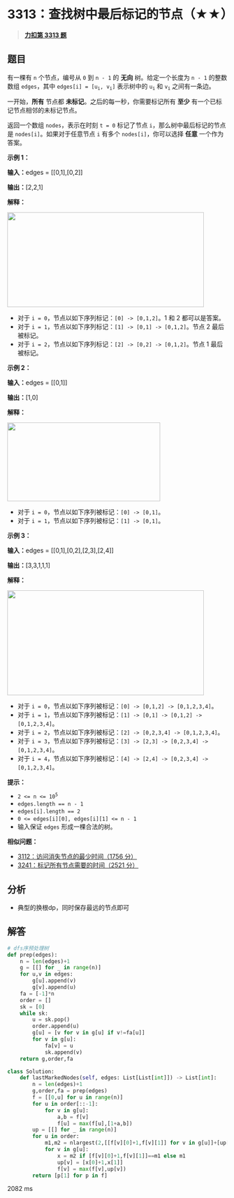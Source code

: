 # 3313：查找树中最后标记的节点（★★）


> <u>**[力扣第 3313 题](https://leetcode.cn/problems/find-the-last-marked-nodes-in-tree/)**</u>

## 题目

<p>有一棵有 <code>n</code> 个节点，编号从 <code>0</code> 到 <code>n - 1</code> 的 <strong>无向</strong> 树。给定一个长度为 <code>n - 1</code> 的整数数组 <code>edges</code>，其中 <code>edges[i] = [u<sub>i</sub>, v<sub>i</sub>]</code> 表示树中的 <code>u<sub>i</sub></code> 和 <code>v<sub>i</sub></code> 之间有一条边。</p>

<p>一开始，<strong>所有</strong> 节点都 <b>未标记</b>。之后的每一秒，你需要标记所有 <strong>至少</strong> 有一个已标记节点相邻的未标记节点。</p>

<p>返回一个数组 <code>nodes</code>，表示在时刻 <code>t = 0</code> 标记了节点 <code>i</code>，那么树中最后标记的节点是 <code>nodes[i]</code>。如果对于任意节点 <code>i</code> 有多个 <code>nodes[i]</code>，你可以选择 <strong>任意</strong> 一个作为答案。</p>



<p><strong class="example">示例 1：</strong></p>

<div class="example-block">
<p><span class="example-io"><b>输入：</b>edges = [[0,1],[0,2]]</span></p>

<p><b>输出：</b>[2,2,1]</p>

<p><strong>解释：</strong></p>

<p><img alt="" src="https://assets.leetcode.com/uploads/2024/06/01/screenshot-2024-06-02-122236.png" style="width: 450px; height: 217px;" /></p>

<ul>
<li>对于 <code>i = 0</code>，节点以如下序列标记：<code>[0] -&gt; [0,1,2]</code>。1 和 2 都可以是答案。</li>
<li>对于 <code>i = 1</code>，节点以如下序列标记：<code>[1] -&gt; [0,1] -&gt; [0,1,2]</code>。节点 2 最后被标记。</li>
<li>对于 <code>i = 2</code>，节点以如下序列标记：<code>[2] -&gt; [0,2] -&gt; [0,1,2]</code>。节点 1 最后被标记。</li>
</ul>
</div>

<p><strong class="example">示例 2：</strong></p>

<div class="example-block">
<p><span class="example-io"><b>输入：</b>edges = [[0,1]]</span></p>

<p><b>输出：</b>[1,0]</p>

<p><strong>解释：</strong></p>

<p><img alt="" src="https://assets.leetcode.com/uploads/2024/06/01/screenshot-2024-06-02-122249.png" style="width: 350px; height: 180px;" /></p>

<ul>
<li>对于 <code>i = 0</code>，节点以如下序列被标记：<code>[0] -&gt; [0,1]</code>。</li>
<li>对于 <code>i = 1</code>，节点以如下序列被标记：<code>[1] -&gt; [0,1]</code>。</li>
</ul>
</div>

<p><strong class="example">示例 3：</strong></p>

<div class="example-block">
<p><span class="example-io"><b>输入：</b>edges = [[0,1],[0,2],[2,3],[2,4]]</span></p>

<p><b>输出：</b>[3,3,1,1,1]</p>

<p><strong>解释：</strong></p>

<p><img alt="" src="https://assets.leetcode.com/uploads/2024/06/03/screenshot-2024-06-03-210550.png" style="height: 240px; width: 450px;" /></p>

<ul>
<li>对于 <code>i = 0</code>，节点以如下序列被标记：<code>[0] -&gt; [0,1,2] -&gt; [0,1,2,3,4]</code>。</li>
<li>对于 <code>i = 1</code>，节点以如下序列被标记：<code>[1] -&gt; [0,1] -&gt; [0,1,2] -&gt; [0,1,2,3,4]</code>。</li>
<li>对于 <code>i = 2</code>，节点以如下序列被标记：<code>[2] -&gt; [0,2,3,4] -&gt; [0,1,2,3,4]</code>。</li>
<li>对于 <code>i = 3</code>，节点以如下序列被标记：<code>[3] -&gt; [2,3] -&gt; [0,2,3,4] -&gt; [0,1,2,3,4]</code>。</li>
<li>对于 <code>i = 4</code>，节点以如下序列被标记：<code>[4] -&gt; [2,4] -&gt; [0,2,3,4] -&gt; [0,1,2,3,4]</code>。</li>
</ul>
</div>



<p><strong>提示：</strong></p>

<ul>
<li><code>2 &lt;= n &lt;= 10<sup>5</sup></code></li>
<li><code>edges.length == n - 1</code></li>
<li><code>edges[i].length == 2</code></li>
<li><code>0 &lt;= edges[i][0], edges[i][1] &lt;= n - 1</code></li>
<li>输入保证 <code>edges</code> 形成一棵合法的树。</li>
</ul>


**相似问题：**
- [3112：访问消失节点的最少时间（1756 分）](/leetcode/3112)
- [3241：标记所有节点需要的时间（2521 分）](/leetcode/3241)


## 分析

- 典型的换根dp，同时保存最远的节点即可

## 解答


```python
# dfs序预处理树
def prep(edges):
    n = len(edges)+1
    g = [[] for _ in range(n)]
    for u,v in edges:
        g[u].append(v)
        g[v].append(u)
    fa = [-1]*n
    order = []
    sk = [0]
    while sk:
        u = sk.pop()
        order.append(u)
        g[u] = [v for v in g[u] if v!=fa[u]]
        for v in g[u]:
            fa[v] = u
            sk.append(v)
    return g,order,fa

class Solution:
    def lastMarkedNodes(self, edges: List[List[int]]) -> List[int]:
        n = len(edges)+1
        g,order,fa = prep(edges)
        f = [[0,u] for u in range(n)]
        for u in order[::-1]:
            for v in g[u]:
                a,b = f[v]
                f[u] = max(f[u],[1+a,b])
        up = [[] for _ in range(n)]
        for u in order:
            m1,m2 = nlargest(2,[[f[v][0]+1,f[v][1]] for v in g[u]]+[up[u],[0,0]])
            for v in g[u]:
                x = m2 if [f[v][0]+1,f[v][1]]==m1 else m1
                up[v] = [x[0]+1,x[1]]
                f[v] = max(f[v],up[v])
        return [p[1] for p in f]
```
2082 ms
